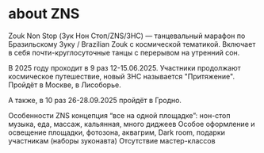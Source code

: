 # about ZNS

Zouk Non Stop (Зук Нон Стоп/ZNS/ЗНС) — танцевальный марафон по Бразильскому Зуку / Brazilian Zouk с космической тематикой.
Включает в себя почти-круглосуточные танцы с перерывом на утренний сон.

В 2025 году проходит в 9 раз 12-15.06.2025. Участники продолжают космическое путешествие, новый ЗНС называется "Притяжение".
Пройдёт в Москве, в Лисоборье.

А также, в 10 раз 26-28.09.2025 пройдёт в Гродно.

Особенности ZNS
концепция “все на одной площадке”: нон-стоп музыка, еда, массаж, кальянная, много диджеев
Особое оформление и освещение площадки, фотозона, аквагрим, Dark room, подарки участникам (наборы зуконавта)
Отсутствие мастер-классов
